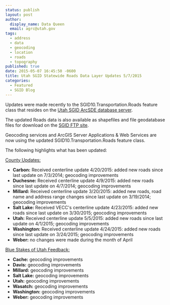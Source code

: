 ```yaml
---
status: publish
layout: post
author:
  display_name: Data Queen
  email: agrc@utah.gov
tags:
  - address
  - data
  - geocoding
  - location
  - roads
  - topography
published: true
date: 2015-05-07 16:45:50 -0600
title: Utah SGID Statewide Roads Data Layer Updates 5/7/2015
categories:
  - Featured
  - SGID Blog
---
```

<p>Updates were made recently to the SGID10.Transportation.Roads feature class that resides on the <a href="{{ "/data/how-to-connect-to-the-sgid-via-sde/" | prepend: site.baseurl }}">Utah SGID ArcSDE database server</a>.</p>
<p>The updated Roads data is also available as shapefiles and file geodatabase files for download on the <a href="ftp://ftp.agrc.utah.gov/UtahSGID_Vector/UTM12_NAD83/TRANSPORTATION/PackagedData/_Statewide/UtahRoadAndHighwaySystem/">SGID FTP site</a>.</p>
<p>Geocoding services and ArcGIS Server Applications & Web Services are now using the updated SGID10.Transportation.Roads feature class.</p>
<p>The following highlights what has been updated:</p>
<p><span style="text-decoration: underline;">County Updates:</span></p>
<ul>
<li><strong>Carbon:</strong> Received centerline update 4/20/2015: added new roads since last update on 7/3/2014; geocoding improvements</li>
<li><strong>Duchesne:</strong> Received centerline update 4/9/2015: added new roads since last update on 4/7/2014; geocoding improvements</li>
<li><strong>Millard:</strong> Received centerline update 3/20/2015: added new roads, road name and address range changes since last update on 3/19/2014; geocoding improvements</li>
<li><strong>Salt Lake:</strong> Received VECC's centerline update 4/23/2015: added new roads since last update on 3/30/2015; geocoding improvements</li>
<li><strong>Utah:</strong> Received centerline update 5/5/2015: added new roads since last update on 4/1/2015; geocoding improvements</li>
<li><strong>Washington:</strong> Received centerline update 4/24/2015: added new roads since last update on 3/24/2015; geocoding improvements</li>
<li><strong>Weber:</strong> no changes were made during the month of April</li>
</ul>
<p><span style="text-decoration: underline;">Blue Stakes of Utah Feedback:</span></p>
<ul>
<li><strong>Cache:</strong> geocoding improvements</li>
<li><strong>Davis:</strong> geocoding improvements</li>
<li><strong>Millard:</strong> geocoding improvements</li>
<li><strong>Salt Lake:</strong> geocoding improvements</li>
<li><strong>Utah:</strong> geocoding improvements</li>
<li><strong>Wasatch:</strong> geocoding improvements</li>
<li><strong>Washington:</strong> geocoding improvements</li>
<li><strong>Weber:</strong> geocoding improvements</li>
</ul>
